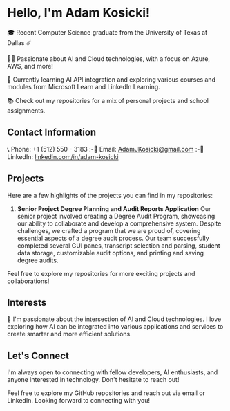 # Hello, I'm Adam Kosicki!

🎓 Recent Computer Science graduate from the University of Texas at Dallas ☄️

👨‍💻 Passionate about AI and Cloud technologies, with a focus on Azure, AWS, and more!

🌱 Currently learning AI API integration and exploring various courses and modules from Microsoft Learn and LinkedIn Learning.

📚 Check out my repositories for a mix of personal projects and school assignments.

## Contact Information

📞 Phone: +1 (512) 550 - 3183
:-📧 Email: AdamJKosicki@gmail.com
:-💼 LinkedIn: [linkedin.com/in/adam-kosicki](https://www.linkedin.com/in/adam-kosicki/)

## Projects

Here are a few highlights of the projects you can find in my repositories:

1. **Senior Project Degree Planning and Audit Reports Application**
   Our senior project involved creating a Degree Audit Program, showcasing our ability to collaborate and develop a comprehensive system. Despite challenges, we crafted a program that we are proud of, covering essential aspects of a degree audit process. Our team successfully completed several GUI panes, transcript selection and parsing, student data storage, customizable audit options, and printing and saving degree audits.

Feel free to explore my repositories for more exciting projects and collaborations!

## Interests

🧠 I'm passionate about the intersection of AI and Cloud technologies. I love exploring how AI can be integrated into various applications and services to create smarter and more efficient solutions.

## Let's Connect

I'm always open to connecting with fellow developers, AI enthusiasts, and anyone interested in technology. Don't hesitate to reach out!

Feel free to explore my GitHub repositories and reach out via email or LinkedIn. Looking forward to connecting with you!
